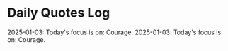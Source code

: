 # Daily Quotes Log

2025-01-03: Today's focus is on: Courage.
2025-01-03: Today's focus is on: Courage.
